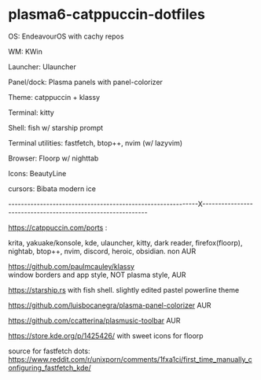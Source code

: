 # plasma6-catppuccin-dotfiles 

OS: EndeavourOS with cachy repos

WM: KWin

Launcher: Ulauncher

Panel/dock: Plasma panels with panel-colorizer

Theme: catppuccin + klassy

Terminal: kitty

Shell: fish w/ starship prompt

Terminal utilities: fastfetch, btop++, nvim (w/ lazyvim) 

Browser: Floorp w/ nighttab

Icons: BeautyLine

cursors: Bibata modern ice

------------------------------------------------------------X------------------------------------------------------------

https://catppuccin.com/ports :   

krita, yakuake/konsole, kde, ulauncher, kitty, dark reader, firefox(floorp), nightab, btop++, nvim, discord, heroic, obsidian. non AUR

https://github.com/paulmcauley/klassy  
window borders and app style, NOT plasma style, AUR  

https://starship.rs   with fish shell.
slightly edited pastel powerline theme  

https://github.com/luisbocanegra/plasma-panel-colorizer AUR  

https://github.com/ccatterina/plasmusic-toolbar AUR  

https://store.kde.org/p/1425426/ with sweet icons for floorp    

source for fastfetch dots: https://www.reddit.com/r/unixporn/comments/1fxa1ci/first_time_manually_configuring_fastfetch_kde/
